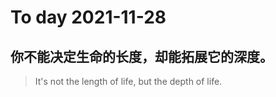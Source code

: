 
# To day 2021-11-28


## 你不能决定生命的长度，却能拓展它的深度。
> It's not the length of life, but the depth of life.

    